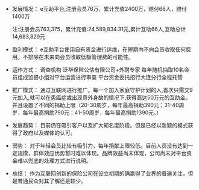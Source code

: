 
- 发展情况：
  e互助平台,注册会员76万，累计充值2400万，赔付66人，赔付1400万
  
  注:注册会员763,375，累计充值:24,589,834.31元,累计互助66人,互助总计14,683,829元

- 盈利模式：
  e互助平台使用自有资金进行运维，在短期内不向会员收取任何费用。不排除在未来向会员收取低额管理费的可能性。

- 运作方式：
  调查机构 泛华保险公估有限公司+外聘专家
  每年随机抽取10名会员组成监督小组对平台运营进行审查
  平台资金委托招行大连分行全程托管

- 推广模式：
  通过互联网进行推广。每一个加入家庭守护计划的人,首次只需交9元加入,就可以在患癌症或出现意外身故的情况下,获得高达50万元的互助金。并且设置了不同的捐助上限（20-30周岁，每年最高捐助390元；31-40周岁，每年最高捐助790元；41-50周岁，每年最高捐助1390元。）

- 发展趋势：
  目前仍在吸引客户以及扩大知名度阶段。但是已经以新颖的模式获得了政府以及媒体的认可。

- 弱势：
  对于年轻会员比较有吸引力，每年捐献上限较低。目前人员没有达到一定规模，群体效应优势暂时难以体现。品牌效益尚未体现，公司尚未对平台资金难以兜底的处理方式进行说明。

- 总结：
  作为互联网创新的保险公司在设立初期的确赢得了业界的普遍关注，但是普通民众对其了解还是较少。

